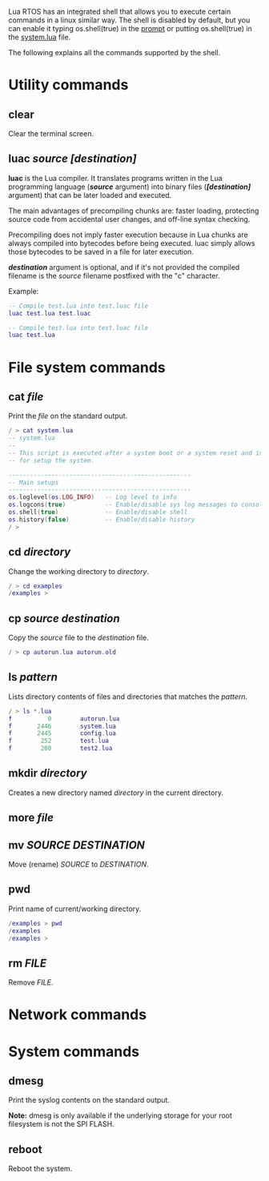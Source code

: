 Lua RTOS has an integrated shell that allows you to execute certain commands in a linux similar way. The shell is disabled by default, but you can enable it typing os.shell(true) in the [prompt](https://github.com/whitecatboard/Lua-RTOS-ESP32/wiki/The-Lua-prompt) or putting os.shell(true) in the [system.lua](https://github.com/whitecatboard/Lua-RTOS-ESP32/wiki/Startup-scripts) file.

The following explains all the commands supported by the shell.

# Utility commands

## clear

Clear the terminal screen.

## luac _source_ _[destination]_

**luac** is the Lua compiler. It translates programs written in the Lua programming language (**_source_** argument) into binary files (**_[destination]_** argument) that can be later loaded and executed.

The main advantages of precompiling chunks are: faster loading, protecting source code from accidental user changes, and off-line syntax checking.

Precompiling does not imply faster execution because in Lua chunks are always compiled into bytecodes before being executed. luac simply allows those bytecodes to be saved in a file for later execution.

**_destination_** argument is optional, and if it's not provided the compiled filename is the _source_ filename postfixed with the "c" character.

Example:

```lua
-- Compile test.lua into test.luac file
luac test.lua test.luac

-- Compile test.lua into test.luac file
luac test.lua
```

# File system commands

## cat _file_

Print the _file_ on the standard output.

```lua
/ > cat system.lua
-- system.lua
--
-- This script is executed after a system boot or a system reset and is intended
-- for setup the system.

---------------------------------------------------
-- Main setups
---------------------------------------------------
os.loglevel(os.LOG_INFO)   -- Log level to info
os.logcons(true)           -- Enable/disable sys log messages to console
os.shell(true)             -- Enable/disable shell
os.history(false)          -- Enable/disable history
/ > 
```

## cd _directory_

Change the working directory to _directory_.

```lua
/ > cd examples
/examples > 
````

## cp _source_ _destination_

Copy the _source_ file to the _destination_ file.

```lua
/ > cp autorun.lua autorun.old
```

## ls _pattern_

Lists directory contents of files and directories that matches the _pattern_.

```lua
/ > ls *.lua
f	       0		autorun.lua
f	    2446		system.lua
f	    2445		config.lua
f	     252		test.lua
f	     280		test2.lua
```

## mkdir _directory_

Creates a new directory named _directory_ in the current directory.

## more _file_
	
## mv _SOURCE_ _DESTINATION_

Move (rename) _SOURCE_ to _DESTINATION_.

## pwd

Print name of current/working directory.

```lua
/examples > pwd
/examples	
/examples > 
```

## rm _FILE_

Remove _FILE_.

# Network commands

# System commands

## dmesg

Print the syslog contents on the standard output.

**Note:** dmesg is only available if the underlying storage for your root filesystem is not the SPI FLASH.

## reboot

Reboot the system.
